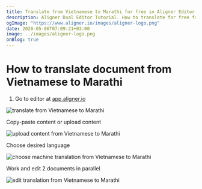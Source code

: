 ```yaml
---
title: Translate from Vietnamese to Marathi for free in Aligner Editor
description: Aligner Dual Editor Tutorial. How to translate for free from Vietnamese to Marathi. Aligner is multilingual document management platform. 
ogImage: "https://www.aligner.io/images/aligner-logo.png"
date: 2020-05-06T07:09:21+03:00
image: ../images/aligner-logo.png
onBlog: true
---
```


# How to translate document from Vietnamese to Marathi

1. Go to editor at [app.aligner.io](https://app.aligner.io "Aligner App web page")

![translate from Vietnamese to Marathi](../aligner-blank-editor.png "translate from Vietnamese to Marathi")

Copy-paste content or upload content

![upload content from Vietnamese to Marathi](../aligner-uploaded-document.png "upload content from Vietnamese to Marathi")

Choose desired language

![choose machine translation from Vietnamese to Marathi](../aligner-language-dropdown.png "choose machine translation from Vietnamese to Marathi")

Work and edit 2 documents in parallel

![edit translation from Vietnamese to Marathi](../aligner-double-sitded-editor.png "edit translation from Vietnamese to Marathi")

